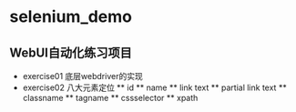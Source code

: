# selenium_demo
## WebUI自动化练习项目
* exercise01 底层webdriver的实现
* exercise02 八大元素定位
** id
** name
** link text
** partial link text
** classname
** tagname
** cssselector
** xpath
